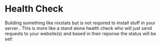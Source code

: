 # Health Check

Building something like nixstats but is not required to install stuff in your server.. This is more like a stand alone health check who will just send requests to your website(s) and based in their reponse the status will be set!
